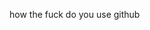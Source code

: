 how the fuck do you use github

<!---
gogglywoggly/gogglywoggly is a ✨ special ✨ repository because its `README.md` (this file) appears on your GitHub profile.
You can click the Preview link to take a look at your changes.
--->
